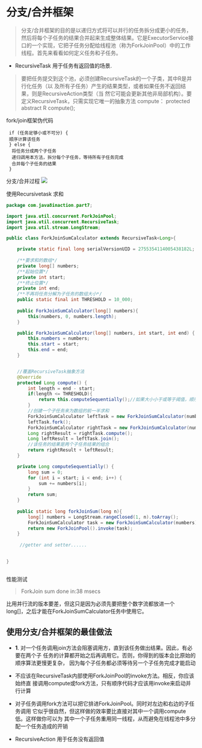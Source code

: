 # 分支/合并框架
> 分支/合并框架的目的是以递归方式将可以并行的任务拆分成更小的任务，然后将每个子任务的结果合并起来生成整体结果。它是ExecutorService接口的一个实现，它把子任务分配给线程池（称为ForkJoinPool）中的工作线程。首先来看看如何定义任务和子任务。

 
* RecursiveTask 用于任务有返回值的场景.
>要把任务提交到这个池，必须创建RecursiveTask<R>的一个子类，其中R是并行化任务（以
及所有子任务）产生的结果类型，或者如果任务不返回结果，则是RecursiveAction类型（当
然它可能会更新其他非局部机构）。要定义RecursiveTask，只需实现它唯一的抽象方法
compute：
protected abstract R compute(); 

fork/join框架伪代码

     if (任务足够小或不可分) { 
     顺序计算该任务 
     } else { 
      将任务分成两个子任务
      递归调用本方法，拆分每个子任务，等待所有子任务完成
      合并每个子任务的结果
     } 
分支/合并过程
![](https://s1.ax2x.com/2017/12/27/YtQc9.png)

使用Recursivetask 求和

``` java 
package com.java8inaction.part7;

import java.util.concurrent.ForkJoinPool;
import java.util.concurrent.RecursiveTask;
import java.util.stream.LongStream;

public class ForkJoinSumCalculator extends RecursiveTask<Long>{

	private static final long serialVersionUID = 2755354114005438182L;
	
	/**要求和的数组*/
	private long[] numbers;
	/**起始位置*/
	private int start;
	/**终止位置*/
	private int end;
	/**不再将任务分解为子任务的数组大小*/
	public static final int THRESHOLD = 10_000;
	
	public ForkJoinSumCalculator(long[] numbers){
		this(numbers, 0, numbers.length);
	}

	public ForkJoinSumCalculator(long[] numbers, int start, int end) {
	    this.numbers = numbers;
	    this.start = start;
	    this.end = end;
	}


    //覆盖RecursiveTask抽象方法
	@Override
	protected Long compute() {
		int length = end - start;
		if(length <= THRESHOLD){
			return this.computeSequentially();//如果大小小于或等于阈值，顺序计算结果
		}
		//创建一个子任务来为数组的前一半求和
		ForkJoinSumCalculator leftTask = new ForkJoinSumCalculator(numbers, start, start + length/2);
		leftTask.fork();
		ForkJoinSumCalculator rightTask = new ForkJoinSumCalculator(numbers, start + length/2, end);
		Long rightResult = rightTask.compute();
		Long leftResult = leftTask.join();
		//该任务的结果是两个子任务结果的组合
		return rightResult + leftResult;
	}

	private Long computeSequentially() {
		long sum = 0;
		for (int i = start; i < end; i++) {
			sum += numbers[i];
		}
		return sum;
	}
	
	public static long forkJoinSum(long n){
		long[] numbers = LongStream.rangeClosed(1, n).toArray();
		ForkJoinSumCalculator task = new ForkJoinSumCalculator(numbers);
		return new ForkJoinPool().invoke(task);
	}
	
	 //getter and setter......
	

}



``` 
性能测试

> ForkJoin sum done in:38 msecs


比用并行流的版本要差，但这只是因为必须先要把整个数字流都放进一个
long[]，之后才能在ForkJoinSumCalculator任务中使用它。

## 使用分支/合并框架的最佳做法

* **1**. 对一个任务调用join方法会阻塞调用方，直到该任务做出结果。因此，有必要在两个子
任务的计算都开始之后再调用它。否则，你得到的版本会比原始的顺序算法更慢更复杂，
因为每个子任务都必须等待另一个子任务完成才能启动
*  不应该在RecursiveTask内部使用ForkJoinPool的invoke方法。相反，你应该始终直
接调用compute或fork方法，只有顺序代码才应该用invoke来启动并行计算

* 对子任务调用fork方法可以把它排进ForkJoinPool。同时对左边和右边的子任务调用
它似乎很自然，但这样做的效率要比直接对其中一个调用compute低。这样做你可以为
其中一个子任务重用同一线程，从而避免在线程池中多分配一个任务造成的开销


* RecursiveAction 用于任务没有返回值 

